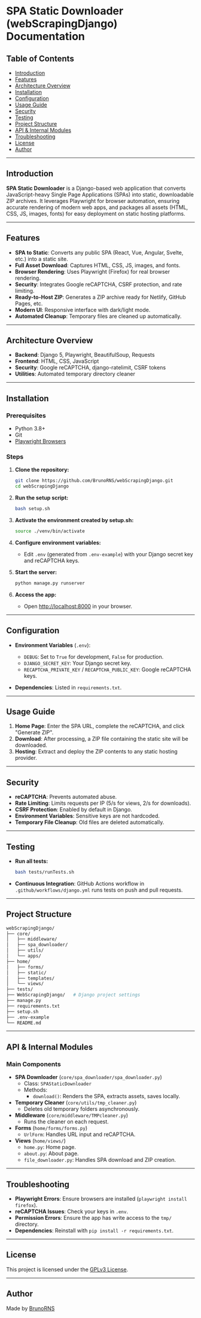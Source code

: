 # SPA Static Downloader (webScrapingDjango) Documentation

## Table of Contents

- [Introduction](#introduction)
- [Features](#features)
- [Architecture Overview](#architecture-overview)
- [Installation](#installation)
- [Configuration](#configuration)
- [Usage Guide](#usage-guide)
- [Security](#security)
- [Testing](#testing)
- [Project Structure](#project-structure)
- [API & Internal Modules](#api--internal-modules)
- [Troubleshooting](#troubleshooting)
- [License](#license)
- [Author](#author)

---

## Introduction

**SPA Static Downloader** is a Django-based web application that converts JavaScript-heavy Single Page Applications (SPAs) into static, downloadable ZIP archives. It leverages Playwright for browser automation, ensuring accurate rendering of modern web apps, and packages all assets (HTML, CSS, JS, images, fonts) for easy deployment on static hosting platforms.

---

## Features

- **SPA to Static**: Converts any public SPA (React, Vue, Angular, Svelte, etc.) into a static site.
- **Full Asset Download**: Captures HTML, CSS, JS, images, and fonts.
- **Browser Rendering**: Uses Playwright (Firefox) for real browser rendering.
- **Security**: Integrates Google reCAPTCHA, CSRF protection, and rate limiting.
- **Ready-to-Host ZIP**: Generates a ZIP archive ready for Netlify, GitHub Pages, etc.
- **Modern UI**: Responsive interface with dark/light mode.
- **Automated Cleanup**: Temporary files are cleaned up automatically.

---

## Architecture Overview

- **Backend**: Django 5, Playwright, BeautifulSoup, Requests
- **Frontend**: HTML, CSS, JavaScript
- **Security**: Google reCAPTCHA, django-ratelimit, CSRF tokens
- **Utilities**: Automated temporary directory cleaner

---

## Installation

### Prerequisites

- Python 3.8+
- Git
- [Playwright Browsers](https://playwright.dev/python/docs/browsers)

### Steps

1. **Clone the repository:**

   ```bash
   git clone https://github.com/BrunoRNS/webScrapingDjango.git
   cd webScrapingDjango
   ```

2. **Run the setup script:**

   ```bash
   bash setup.sh
   ```

3. **Activate the environment created by setup.sh:**

   ```bash
   source ./venv/bin/activate
   ```

4. **Configure environment variables:**
   - Edit `.env` (generated from `.env-example`) with your Django secret key and reCAPTCHA keys.

5. **Start the server:**

   ```bash
   python manage.py runserver
   ```

6. **Access the app:**
   - Open [http://localhost:8000](http://localhost:8000) in your browser.

---

## Configuration

- **Environment Variables** (`.env`):
  - `DEBUG`: Set to `True` for development, `False` for production.
  - `DJANGO_SECRET_KEY`: Your Django secret key.
  - `RECAPTCHA_PRIVATE_KEY` / `RECAPTCHA_PUBLIC_KEY`: Google reCAPTCHA keys.

- **Dependencies**: Listed in `requirements.txt`.

---

## Usage Guide

1. **Home Page**: Enter the SPA URL, complete the reCAPTCHA, and click "Generate ZIP".
2. **Download**: After processing, a ZIP file containing the static site will be downloaded.
3. **Hosting**: Extract and deploy the ZIP contents to any static hosting provider.

---

## Security

- **reCAPTCHA**: Prevents automated abuse.
- **Rate Limiting**: Limits requests per IP (5/s for views, 2/s for downloads).
- **CSRF Protection**: Enabled by default in Django.
- **Environment Variables**: Sensitive keys are not hardcoded.
- **Temporary File Cleanup**: Old files are deleted automatically.

---

## Testing

- **Run all tests:**

  ```bash
  bash tests/runTests.sh
  ```

- **Continuous Integration**: GitHub Actions workflow in `.github/workflows/django.yml` runs tests on push and pull requests.

---

## Project Structure

```sh
webScrapingDjango/
├── core/
│   ├── middleware/
│   ├── spa_downloader/
│   ├── utils/
│   └── apps/
├── home/
│   ├── forms/
│   ├── static/
│   ├── templates/
│   └── views/
├── tests/
├── WebScrapingDjango/   # Django project settings
├── manage.py
├── requirements.txt
├── setup.sh
├── .env-example
└── README.md
```

---

## API & Internal Modules

### Main Components

- **SPA Downloader** (`core/spa_downloader/spa_downloader.py`)
  - Class: `SPAStaticDownloader`
  - Methods:
    - `download()`: Renders the SPA, extracts assets, saves locally.
- **Temporary Cleaner** (`core/utils/tmp_cleaner.py`)
  - Deletes old temporary folders asynchronously.
- **Middleware** (`core/middleware/TMPcleaner.py`)
  - Runs the cleaner on each request.
- **Forms** (`home/forms/forms.py`)
  - `UrlForm`: Handles URL input and reCAPTCHA.
- **Views** (`home/views/`)
  - `home.py`: Home page.
  - `about.py`: About page.
  - `file_downloader.py`: Handles SPA download and ZIP creation.

---

## Troubleshooting

- **Playwright Errors**: Ensure browsers are installed (`playwright install firefox`).
- **reCAPTCHA Issues**: Check your keys in `.env`.
- **Permission Errors**: Ensure the app has write access to the `tmp/` directory.
- **Dependencies**: Reinstall with `pip install -r requirements.txt`.

---

## License

This project is licensed under the [GPLv3 License](https://www.gnu.org/licenses/gpl-3.0.html).

---

## Author

Made by [BrunoRNS](https://github.com/BrunoRNS)
